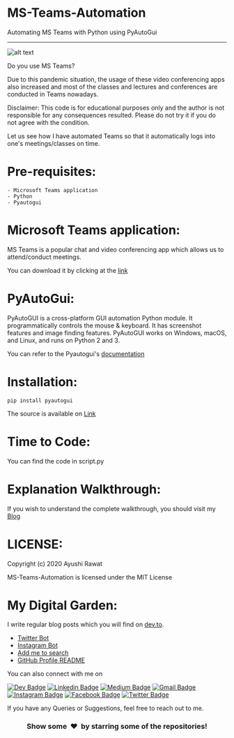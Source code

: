 # MS-Teams-Automation
Automating MS Teams with Python using PyAutoGui

---

![alt text](https://github.com/ayushi7rawat/MS-Teams-Automation/blob/master/Cover.jpg)

Do you use MS Teams?

Due to this pandemic situation, the usage of these video conferencing apps also increased and most of the classes and lectures and conferences are conducted in Teams nowadays.

Disclaimer:
This code is for educational purposes only and the author is not responsible for any consequences resulted. Please do not try it if you do not agree with the condition.

Let us see how I have automated Teams so that it automatically logs into one's meetings/classes on time.

Pre-requisites:
==========================
```
- Microsoft Teams application
- Python
- Pyautogui
```

Microsoft Teams application:
==========================
MS Teams is a popular chat and video conferencing app which allows us to attend/conduct meetings.

You can download it by clicking at the [link](https://www.microsoft.com/en-in/microsoft-365/microsoft-teams/download-app)

PyAutoGui:
==========================
PyAutoGUI is a cross-platform GUI automation Python module. It programmatically controls the mouse & keyboard. It has screenshot features and image finding features.
PyAutoGUI works on Windows, macOS, and Linux, and runs on Python 2 and 3.

You can refer to the Pyautogui's [documentation](https://pyautogui.readthedocs.io/en/latest/)


Installation:
==========================
```
pip install pyautogui
```

The source is available on [Link](https://github.com/asweigart/pyautogui)

Time to Code:
==========================
You can find the code in script.py

Explanation Walkthrough:
==========================
If you wish to understand the complete walkthrough, you should visit my [Blog](https://dev.to/ayushi7rawat/how-to-automate-ms-teams-with-python-3g2d)

LICENSE:
==========================
Copyright (c) 2020 Ayushi Rawat

MS-Teams-Automation is licensed under the MIT License

My Digital Garden:
==========================
I write regular blog posts which you will find on [dev.to](https://dev.to/ayushi7rawat).
- [Twitter Bot](https://dev.to/ayushi_rawat_/how-to-make-a-twitter-bot-with-python-3jg9)
- [Instagram Bot](https://dev.to/ayushi_rawat_/how-to-make-an-instagram-bot-with-python-1ggb)
- [Add me to search](https://dev.to/ayushi_rawat_/add-me-to-search-in-3-simple-steps-27jg)
- [GitHub Profile README](https://dev.to/ayushi_rawat_/create-a-github-profile-readme-in-3-simple-steps-3ofj)

 
 You can also connect with me on 
 
 [![Dev Badge](https://img.shields.io/badge/-DEV.to-47CCCC?style=flat&logo=Google-Chrome&logoColor=white&link=https://dev.to/ayushi7rawat)](https://dev.to/ayushi7rawat) 
   [![Linkedin Badge](https://img.shields.io/badge/-Linkedin-blue?style=flat-square&logo=Linkedin&logoColor=white&link=https://www.linkedin.com/in/ayushi7rawat/)](https://www.linkedin.com/in/ayushi7rawat/) 
   [![Medium Badge](https://img.shields.io/badge/-Medium-000000?style=flat&labelColor=000000&logo=Medium&link=https://medium.com/@ayushi7rawat)](https://medium.com/@ayushi7rawat) 
   [![Gmail Badge](https://img.shields.io/badge/-Gmail-c14438?style=flat-square&logo=Gmail&logoColor=white&link=mailto:ayushi7rawat@gmail.com)](mailto:ayushi7rawat@gmail.com)
   [![Instagram Badge](https://img.shields.io/badge/-Instagram-purple?style=flat&logo=instagram&logoColor=white&link=https://instagram.com/ayushi7rawat/)](https://instagram.com/ayushi7rawat) 
   [![Facebook Badge](https://img.shields.io/badge/-Facebook-036be4?style=flat-square&logo=Facebook&logoColor=white&link=https://www.facebook.com/profile.php?id=100008625401332)](https://www.facebook.com/people/Ayushi-Rawat/100008625401332)
  [![Twitter Badge](https://img.shields.io/badge/-Twitter-1ca0f1?style=flat-square&labelColor=1ca0f1&logo=twitter&logoColor=white&link=https://twitter.com/ayushi_rawat)](https://twitter.com/ayushi_rawat_)  
  
If you have any Queries or Suggestions, feel free to reach out to me.

<h3 align="center">Show some &nbsp;❤️&nbsp; by starring some of the repositories!</h3>